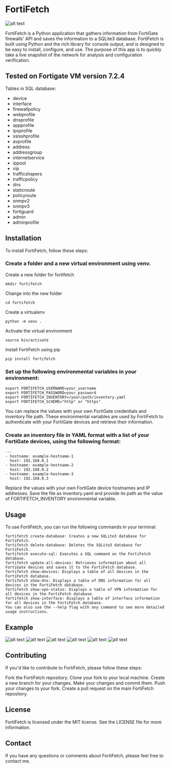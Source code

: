 # FortiFetch
![alt text](https://i.imgur.com/4NBl5Xm.png)

FortiFetch is a Python application that gathers information from FortiGate firewalls' API and saves the information to a SQLite3 database. FortiFetch is built using Python and the rich library for console output, and is designed to be easy to install, configure, and use. The purpose of this app is to quickly take a live snapshot of the network for analysis and configuration verification.

## Tested on Fortigate VM version 7.2.4

Tables in SQL database:

- device
- interface
- firewallpolicy
- webprofile
- dnsprofile
- appprofile
- ipsprofile
- sslsshprofile
- avprofile
- address
- addressgroup
- internetservice
- ippool
- vip
- trafficshapers
- trafficpolicy
- dns
- staticroute
- policyroute
- snmpv2
- snmpv3
- fortiguard
- admin
- adminprofile
## Installation

To install FortiFetch, follow these steps:

### Create a folder and a new virtual environment using venv.

Create a new folder for fortifetch

```
mkdir fortifetch
```

Change into the new folder

```
cd fortifetch
```

Create a virtualenv

```
python -m venv .
```

Activate the virtual environment

```
source bin/activate
```

Install FortiFetch using pip

```
pip install fortifetch
```

### Set up the following environmental variables in your environment:

```
export FORTIFETCH_USERNAME=your_username
export FORTIFETCH_PASSWORD=your_password
export FORTIFETCH_INVENTORY=/your/path/inventory.yaml
export FORTIFETCH_SCHEME="http" or "https"
```

You can replace the values with your own FortiGate credentials and inventory file path. These environmental variables are used by FortiFetch to authenticate with your FortiGate devices and retrieve their information.

### Create an inventory file in YAML format with a list of your FortiGate devices, using the following format:

```
---
- hostname: example-hostname-1
  host: 192.168.0.1
- hostname: example-hostname-2
  host: 192.168.0.2
- hostname: example-hostname-3
  host: 192.168.0.3
```

Replace the values with your own FortiGate device hostnames and IP addresses. Save the file as inventory.yaml and provide its path as the value of FORTIFETCH_INVENTORY environmental variable.
## Usage
To use FortiFetch, you can run the following commands in your terminal:

```
fortifetch create-database: Creates a new SQLite3 database for FortiFetch.
fortifetch delete-database: Deletes the SQLite3 database for FortiFetch.
fortifetch execute-sql: Executes a SQL command on the FortiFetch database.
fortifetch update-all-devices: Retrieves information about all FortiGate devices and saves it to the FortiFetch database.
fortifetch show-devices: Displays a table of all devices in the FortiFetch database.
fortifetch show-dns: Displays a table of DNS information for all devices in the FortiFetch database.
fortifetch show-vpn-status: Displays a table of VPN information for all devices in the FortiFetch database.
fortifetch show-interface: Displays a table of interface information for all devices in the FortiFetch database.
You can also use the --help flag with any command to see more detailed usage instructions.
```

## Example
![alt text](https://i.imgur.com/AnZyzOR.png)
![alt text](https://i.imgur.com/kXJcrhB.png)
![alt text](https://i.imgur.com/sia2Pit.png)
![alt text](https://i.imgur.com/JVypaDs.png)
![alt text](https://i.imgur.com/xsTtiSB.png)
![alt text](https://i.imgur.com/dVbVoTD.png)

## Contributing
If you'd like to contribute to FortiFetch, please follow these steps:

Fork the FortiFetch repository.
Clone your fork to your local machine.
Create a new branch for your changes.
Make your changes and commit them.
Push your changes to your fork.
Create a pull request on the main FortiFetch repository.

## License
FortiFetch is licensed under the MIT license. See the LICENSE file for more information.

## Contact
If you have any questions or comments about FortiFetch, please feel free to contact me.